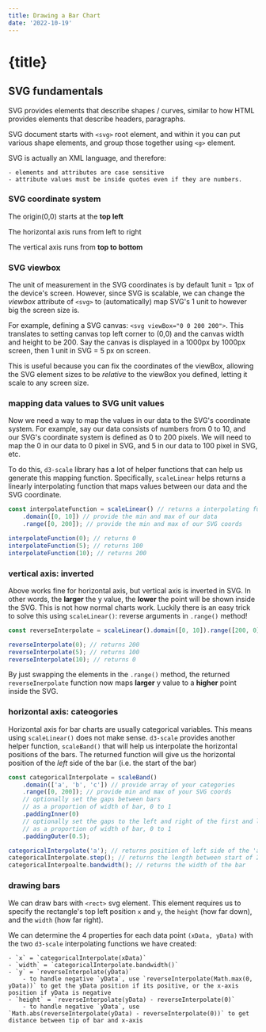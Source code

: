 ```yaml
---
title: Drawing a Bar Chart
date: '2022-10-19'
---
```


<script>
    import GovtBalanceChart from './components/GovtBalanceChart.svelte';
</script>

# {title}

## SVG fundamentals

SVG provides elements that describe shapes / curves, similar to how HTML provides elements that describe headers, paragraphs.

SVG document starts with `<svg>` root element, and within it you can put various shape elements, and group those together using `<g>` element.

SVG is actually an XML language, and therefore:

    - elements and attributes are case sensitive
    - attribute values must be inside quotes even if they are numbers.

### SVG coordinate system

The origin(0,0) starts at the **top left**

The horizontal axis runs from left to right

The vertical axis runs from **top to bottom**

### SVG viewbox

The unit of measurement in the SVG coordinates is by default 1unit = 1px of the device's screen.
However, since SVG is scalable, we can change the _viewbox_ attribute of `<svg>` to (automatically) map SVG's 1 unit to however big the screen size is.

For example, defining a SVG canvas: `<svg viewBox="0 0 200 200">`. This translates to setting canvas top left corner to (0,0) and the canvas width and height to be 200. Say the canvas is displayed in a 1000px by 1000px screen, then 1 unit in SVG = 5 px on screen.

This is useful because you can fix the coordinates of the viewBox, allowing the SVG element sizes to be _relative_ to the viewBox you defined, letting it scale to any screen size.

### mapping data values to SVG unit values

Now we need a way to map the values in our data to the SVG's coordinate system.
For example, say our data consists of numbers from 0 to 10, and our SVG's coordinate system is defined as 0 to 200 pixels. We will need to map the 0 in our data to 0 pixel in SVG, and 5 in our data to 100 pixel in SVG, etc.

To do this, `d3-scale` library has a lot of helper functions that can help us generate this mapping function. Specifically, `scaleLinear` helps returns a linearly interpolating function that maps values between our data and the SVG coordinate.

```js
const interpolateFunction = scaleLinear() // returns a interpolating function
	.domain([0, 10]) // provide the min and max of our data
	.range([0, 200]); // provide the min and max of our SVG coords

interpolateFunction(0); // returns 0
interpolateFunction(5); // returns 100
interpolateFunction(10); // returns 200
```

### vertical axis: inverted

Above works fine for horizontal axis, but vertical axis is inverted in SVG.
In other words, the **larger** the y value, the **lower** the point will be shown inside the SVG.
This is not how normal charts work.
Luckily there is an easy trick to solve this using `scaleLinear()`: reverse arguments in `.range()` method!

```js
const reverseInterpolate = scaleLinear().domain([0, 10]).range([200, 0]); // Note: elements in array has been swapped!

reverseInterpolate(0); // returns 200
reverseInterpolate(5); // returns 100
reverseInterpolate(10); // returns 0
```

By just swapping the elements in the `.range()` method, the returned `reverseInerpolate` function now maps **larger** y value to a **higher** point inside the SVG.

### horizontal axis: cateogories

Horizontal axis for bar charts are usually categorical variables. This means using `scaleLinear()` does not make sense.
`d3-scale` provides another helper function, `scaleBand()` that will help us interpolate the horizontal positions of the bars.
The returned function will give us the horizontal position of the _left_ side of the bar (i.e. the start of the bar)

```js
const categoricalInterpolate = scaleBand()
	.domain(['a', 'b', 'c']) // provide array of your categories
	.range([0, 200]); // provide min and max of your SVG coords
    // optionally set the gaps between bars
    // as a proportion of width of bar, 0 to 1
    .paddingInner(0)
	// optionally set the gaps to the left and right of the first and last bar
	// as a proportion of width of bar, 0 to 1
	.paddingOuter(0.5);

categoricalInterpolate('a'); // returns position of left side of the 'a' bar
categoricalInterpolate.step(); // returns the length between start of 2 consecutive bars
categoricalInterpoalte.bandwidth(); // returns the width of the bar
```

### drawing bars

We can draw bars with `<rect>` svg element.
This element requires us to specify the rectangle's top left position `x` and `y`, the `height` (how far down), and the `width` (how far right).

We can determine the 4 properties for each data point `(xData, yData)` with the two `d3-scale` interpolating functions we have created:

    - `x` = `categoricalInterpolate(xData)`
    - `width` = `categoricalInterpolate.bandwidth()`
    - `y` = `reverseInterpolate(yData)`
        - to handle negative `yData`, use `reverseInterpolate(Math.max(0, yData))` to get the yData position if its positive, or the x-axis position if yData is negative
    - `height` = `reverseInterpolate(yData) - reverseInterpolate(0)`
        - to handle negative `yData`, use `Math.abs(reverseInterpolate(yData) - reverseInterpolate(0))` to get distance between tip of bar and x-axis

<GovtBalanceChart/>

